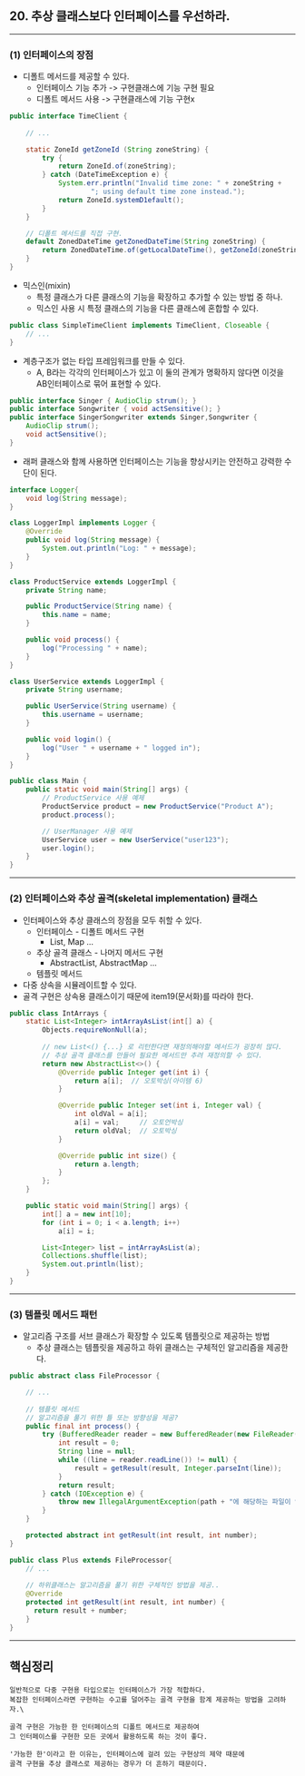 ## 20. 추상 클래스보다 인터페이스를 우선하라.

---

### (1) 인터페이스의 장점
- 디폴트 메서드를 제공할 수 있다.
  - 인터페이스 기능 추가 ->  구현클래스에 기능 구현 필요
  - 디폴트 메서드 사용 -> 구현클래스에 기능 구현x
```java
public interface TimeClient {
    
    // ...

    static ZoneId getZoneId (String zoneString) {
        try {
            return ZoneId.of(zoneString);
        } catch (DateTimeException e) {
            System.err.println("Invalid time zone: " + zoneString +
                    "; using default time zone instead.");
            return ZoneId.systemD1efault();
        }
    }

    // 디폴트 메서드를 직접 구현.
    default ZonedDateTime getZonedDateTime(String zoneString) {
        return ZonedDateTime.of(getLocalDateTime(), getZoneId(zoneString));
    }
}
```
- 믹스인(mixin)
  - 특정 클래스가 다른 클래스의 기능을 확장하고 추가할 수 있는 방법 중 하나.
  - 믹스인 사용 시 특정 클래스의 기능을 다른 클래스에 혼합할 수 있다.
```java
public class SimpleTimeClient implements TimeClient, Closeable {
    // ...
}
```

- 계층구조가 없는 타입 프레임워크를 만들 수 있다.
  - A, B라는 각각의 인터페이스가 있고 이 둘의 관계가 명확하지 않다면 이것을 AB인터페이스로 묶어 표현할 수 있다.
```java
public interface Singer { AudioClip strum(); }
public interface Songwriter { void actSensitive(); }
public interface SingerSongwriter extends Singer,Songwriter { 
    AudioClip strum();
    void actSensitive();
}
```
- 래퍼 클래스와 함께 사용하면 인터페이스는 기능을 향상시키는 안전하고 강력한 수단이 된다.
```java
interface Logger{
    void log(String message);
}

class LoggerImpl implements Logger {
    @Override
    public void log(String message) {
        System.out.println("Log: " + message);
    }
}

class ProductService extends LoggerImpl {
    private String name;

    public ProductService(String name) {
        this.name = name;
    }

    public void process() {
        log("Processing " + name);
    }
}

class UserService extends LoggerImpl {
    private String username;

    public UserService(String username) {
        this.username = username;
    }

    public void login() {
        log("User " + username + " logged in");
    }
}

public class Main {
    public static void main(String[] args) {
        // ProductService 사용 예제
        ProductService product = new ProductService("Product A");
        product.process();

        // UserManager 사용 예제
        UserService user = new UserService("user123");
        user.login();
    }
}
```
---

### (2) 인터페이스와 추상 골격(skeletal implementation) 클래스
- 인터페이스와 추상 클래스의 장점을 모두 취할 수 있다.
  - 인터페이스 - 디폴트 메서드 구현
    - List, Map ...
  - 추상 골격 클래스 - 나머지 메서드 구현
    - AbstractList, AbstractMap ...
  - 템플릿 메서드
- 다중 상속을 시뮬레이트할 수 있다.
- 골격 구현은 상속용 클래스이기 때문에 item19(문서화)를 따라야 한다.
```java
public class IntArrays {
    static List<Integer> intArrayAsList(int[] a) {
        Objects.requireNonNull(a);
        
        // new List<() {...} 로 리턴한다면 재정의해야할 메서드가 굉장히 많다. 
        // 추상 골격 클래스를 만들어 필요한 메서드만 추려 재정의할 수 있다.
        return new AbstractList<>() {
            @Override public Integer get(int i) {
                return a[i];  // 오토박싱(아이템 6)
            }

            @Override public Integer set(int i, Integer val) {
                int oldVal = a[i];
                a[i] = val;     // 오토언박싱
                return oldVal;  // 오토박싱
            }

            @Override public int size() {
                return a.length;
            }
        };
    }

    public static void main(String[] args) {
        int[] a = new int[10];
        for (int i = 0; i < a.length; i++)
            a[i] = i;

        List<Integer> list = intArrayAsList(a);
        Collections.shuffle(list);
        System.out.println(list);
    }
}
```

---

### (3) 템플릿 메서드 패턴
- 알고리즘 구조를 서브 클래스가 확장할 수 있도록 템플릿으로 제공하는 방법
  - 추상 클래스는 템플릿을 제공하고 하위 클래스는 구체적인 알고리즘을 제공한다.
```java
public abstract class FileProcessor {

    // ...
  
    // 템플릿 메서드
    // 알고리즘을 풀기 위한 틀 또는 방향성을 제공?
    public final int process() {
        try (BufferedReader reader = new BufferedReader(new FileReader(path))) {
            int result = 0;
            String line = null;
            while ((line = reader.readLine()) != null) {
                result = getResult(result, Integer.parseInt(line));
            }
            return result;
        } catch (IOException e) {
            throw new IllegalArgumentException(path + "에 해당하는 파일이 없습니다.", e);
        }
    }

    protected abstract int getResult(int result, int number);
}

public class Plus extends FileProcessor{
    // ...
    
    // 하위클래스는 알고리즘을 풀기 위한 구체적인 방법을 제공..
    @Override
    protected int getResult(int result, int number) {
      return result + number;
    }
}
```

---

## 핵심정리
```
일반적으로 다중 구현용 타입으로는 인터페이스가 가장 적합하다.
복잡한 인터페이스라면 구현하는 수고를 덜어주는 골격 구현을 함계 제공하는 방법을 고려하자.\

골격 구현은 가능한 한 인터페이스의 디폴트 메서드로 제공하여
그 인터페이스를 구현한 모든 곳에서 활용하도록 하는 것이 좋다.

'가능한 한'이라고 한 이유는, 인터페이스에 걸려 있는 구현상의 제약 때문에
골격 구현을 추상 클래스로 제공하는 경우가 더 흔하기 때문이다.
```